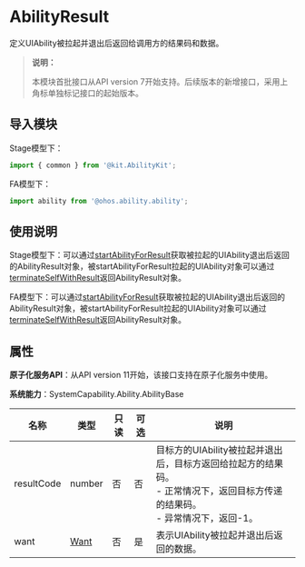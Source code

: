 # AbilityResult
<!--Kit: Ability Kit-->
<!--Subsystem: Ability-->
<!--Owner: @zhu-feimo-->
<!--Designer: @ccllee1-->
<!--Tester: @lixueqing513-->
<!--Adviser: @huipeizi-->

定义UIAbility被拉起并退出后返回给调用方的结果码和数据。

> **说明：**
>
> 本模块首批接口从API version 7开始支持。后续版本的新增接口，采用上角标单独标记接口的起始版本。

## 导入模块

Stage模型下：
```ts
import { common } from '@kit.AbilityKit';
```

FA模型下：
```ts
import ability from '@ohos.ability.ability';
```

## 使用说明

Stage模型下：可以通过[startAbilityForResult](js-apis-inner-application-uiAbilityContext.md#startabilityforresult)获取被拉起的UIAbility退出后返回的AbilityResult对象，被startAbilityForResult拉起的UIAbility对象可以通过[terminateSelfWithResult](js-apis-inner-application-uiAbilityContext.md#terminateselfwithresult)返回AbilityResult对象。

FA模型下：可以通过[startAbilityForResult](js-apis-ability-featureAbility.md#featureabilitystartabilityforresult7)获取被拉起的UIAbility退出后返回的AbilityResult对象，被startAbilityForResult拉起的UIAbility对象可以通过[terminateSelfWithResult](js-apis-ability-featureAbility.md#featureabilityterminateselfwithresult7)返回AbilityResult对象。

## 属性

**原子化服务API**：从API version 11开始，该接口支持在原子化服务中使用。

**系统能力**：SystemCapability.Ability.AbilityBase

| 名称        |  类型                 | 只读 | 可选 | 说明                                                         |
| ----------- | -------------------- | ---- | ---- | ------------------------------------------------------------ |
| resultCode  | number               | 否   | 否   | 目标方的UIAbility被拉起并退出后，目标方返回给拉起方的结果码。<br/>-&nbsp;正常情况下，返回目标方传递的结果码。<br/>-&nbsp;异常情况下，返回-1。                                |
| want  | [Want](js-apis-app-ability-want.md) | 否   | 是   | 表示UIAbility被拉起并退出后返回的数据。 |
